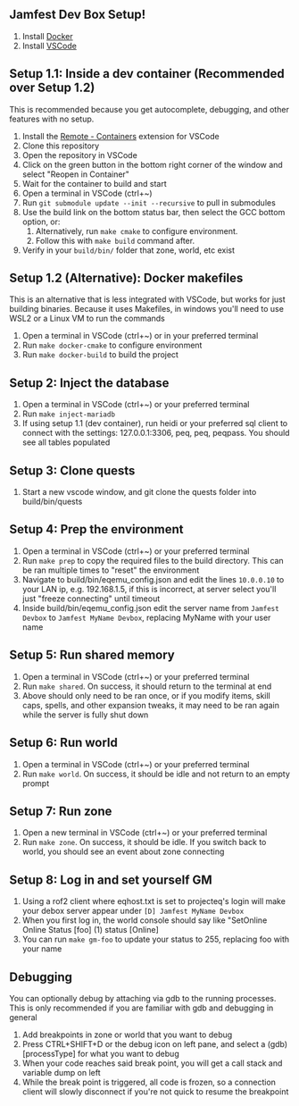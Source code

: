 ## Jamfest Dev Box Setup!

1. Install [Docker](https://www.docker.com/products/docker-desktop)
1. Install [VSCode](https://code.visualstudio.com/)

## Setup 1.1: Inside a dev container (Recommended over Setup 1.2)

This is recommended because you get autocomplete, debugging, and other features with no setup.

1. Install the [Remote - Containers](https://marketplace.visualstudio.com/items?itemName=ms-vscode-remote.remote-containers) extension for VSCode
1. Clone this repository
1. Open the repository in VSCode
1. Click on the green button in the bottom right corner of the window and select "Reopen in Container"
1. Wait for the container to build and start
1. Open a terminal in VSCode (ctrl+~)
1. Run `git submodule update --init --recursive` to pull in submodules
1. Use the build link on the bottom status bar, then select the GCC bottom option, or:
	1. Alternatively, run `make cmake` to configure environment.
	1. Follow this with `make build` command after.
1. Verify in your `build/bin/` folder that zone, world, etc exist

## Setup 1.2 (Alternative): Docker makefiles

This is an alternative that is less integrated with VSCode, but works for just building binaries. Because it uses Makefiles, in windows you'll need to use WSL2 or a Linux VM to run the commands

1. Open a terminal in VSCode (ctrl+~) or in your preferred terminal
1. Run `make docker-cmake` to configure environment
1. Run `make docker-build` to build the project

## Setup 2: Inject the database

1. Open a terminal in VSCode (ctrl+~) or your preferred terminal
1. Run `make inject-mariadb`
1. If using setup 1.1 (dev container), run heidi or your preferred sql client to connect with the settings: 127.0.0.1:3306, peq, peq, peqpass. You should see all tables populated

## Setup 3: Clone quests

1. Start a new vscode window, and git clone the quests folder into build/bin/quests

## Setup 4: Prep the environment

1. Open a terminal in VSCode (ctrl+~) or your preferred terminal
1. Run `make prep` to copy the required files to the build directory. This can be ran multiple times to "reset" the environment
1. Navigate to build/bin/eqemu_config.json and edit the lines `10.0.0.10` to your LAN ip, e.g. 192.168.1.5, if this is incorrect, at server select you'll just "freeze connecting" until timeout
1. Inside build/bin/eqemu_config.json edit the server name from `Jamfest Devbox` to `Jamfest MyName Devbox`, replacing MyName with your user name

## Setup 5: Run shared memory

1. Open a terminal in VSCode (ctrl+~) or your preferred terminal
1. Run `make shared`. On success, it should return to the terminal at end
1. Above should only need to be ran once, or if you modify items, skill caps, spells, and other expansion tweaks, it may need to be ran again while the server is fully shut down

## Setup 6: Run world

1. Open a terminal in VSCode (ctrl+~) or your preferred terminal
1. Run `make world`. On success, it should be idle and not return to an empty prompt

## Setup 7: Run zone

1. Open a new terminal in VSCode (ctrl+~) or your preferred terminal
1. Run `make zone`. On success, it should be idle. If you switch back to world, you should see an event about zone connecting

## Setup 8: Log in and set yourself GM

1. Using a rof2 client where eqhost.txt is set to projecteq's login will make your debox server appear under `[D] Jamfest MyName Devbox`
1. When you first log in, the world console should say like "SetOnline Online Status [foo] (1) status [Online]
1. You can run `make gm-foo` to update your status to 255, replacing foo with your name

## Debugging

You can optionally debug by attaching via gdb to the running processes. This is only recommended if you are familiar with gdb and debugging in general

1. Add breakpoints in zone or world that you want to debug
1. Press CTRL+SHIFT+D or the debug icon on left pane, and select a (gdb) [processType] for what you want to debug
1. When your code reaches said break point, you will get a call stack and variable dump on left
1. While the break point is triggered, all code is frozen, so a connection client will slowly disconnect if you're not quick to resume the breakpoint
